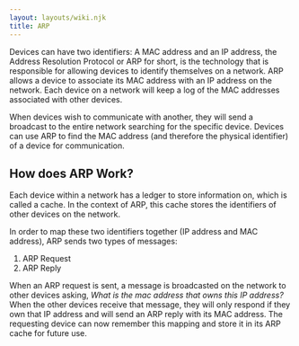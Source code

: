 ```yaml
---
layout: layouts/wiki.njk
title: ARP
---
```

Devices can have two identifiers: A MAC address and an IP address, the Address Resolution Protocol or ARP for short, is the technology that is responsible for allowing devices to identify themselves on a network. ARP allows a device to associate its MAC address with an IP address on the network. Each device on a network will keep a log of the MAC addresses associated with other devices.

When devices wish to communicate with another, they will send a broadcast to the entire network searching for the specific device. Devices can use ARP to find the MAC address (and therefore the physical identifier) of a device for communication.

## How does ARP Work?

Each device within a network has a ledger to store information on, which is called a cache. In the context of ARP, this cache stores the identifiers of other devices on the network.

In order to map these two identifiers together (IP address and MAC address), ARP sends two types of messages:
1. ARP Request
2. ARP Reply

When an ARP request is sent, a message is broadcasted on the network to other devices asking, *What is the mac address that owns this IP address?* When the other devices receive that message, they will only respond if they own that IP address and will send an ARP reply with its MAC address. The requesting device can now remember this mapping and store it in its ARP cache for future use.
